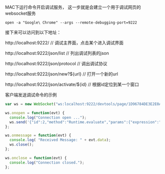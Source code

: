 MAC下运行命令开启调试服务， 这一步就是会建立一个用于调试网页的websocket服务

`open -a "Google\ Chrome" --args --remote-debugging-port=9222`

接下来可以访问到以下地址：

http://localhost:9222/   // 调试主界面，点击某个进入调试界面

http://localhost:9222/json/list   // 列出调试列表的json

http://localhost:9222/json/protocol  // 调出调试协议

http://localhost:9222/json/new?${url}  // 打开一个新的url

http://localhost:9222/json/activate/${id}  // 根据id定位到某一个窗口




客户端发送调试命令的示例

```javascript
var ws = new WebSocket("ws:localhost:9222/devtools/page/1D96784DE3E2E0A6B5BE76D10A2D1EFE");

ws.onopen = function(evt) { 
  console.log("Connection open ..."); 
  ws.send('{"id":2,"method":"Runtime.evaluate","params":{"expression":"chrome.loadTimes()","returnByValue":true}}');
};

ws.onmessage = function(evt) {
  console.log( "Received Message: " + evt.data);
  ws.close();
};

ws.onclose = function(evt) {
  console.log("Connection closed.");
};      
```
